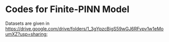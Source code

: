 # Codes for Finite-PINN Model

Datasets are given in https://drive.google.com/drive/folders/1_3gYpzcBigS59wGJ6RFvpv1w1eMoumXZ?usp=sharing;
